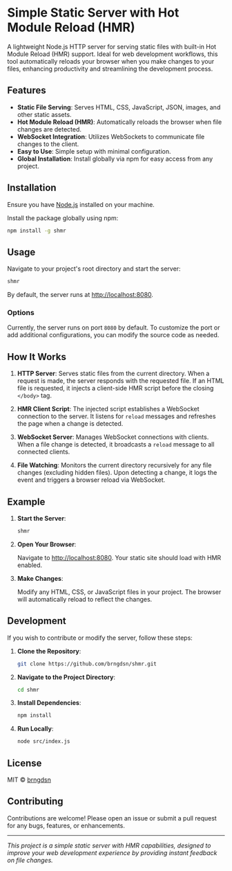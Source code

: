 # Simple Static Server with Hot Module Reload (HMR)

A lightweight Node.js HTTP server for serving static files with built-in Hot Module Reload (HMR) support. Ideal for web development workflows, this tool automatically reloads your browser when you make changes to your files, enhancing productivity and streamlining the development process.

## Features

- **Static File Serving**: Serves HTML, CSS, JavaScript, JSON, images, and other static assets.
- **Hot Module Reload (HMR)**: Automatically reloads the browser when file changes are detected.
- **WebSocket Integration**: Utilizes WebSockets to communicate file changes to the client.
- **Easy to Use**: Simple setup with minimal configuration.
- **Global Installation**: Install globally via npm for easy access from any project.

## Installation

Ensure you have [Node.js](https://nodejs.org/) installed on your machine.

Install the package globally using npm:

```bash
npm install -g shmr
```

## Usage

Navigate to your project's root directory and start the server:

```bash
shmr
```

By default, the server runs at [http://localhost:8080](http://localhost:8080).

### Options

Currently, the server runs on port `8080` by default. To customize the port or add additional configurations, you can modify the source code as needed.

## How It Works

1. **HTTP Server**: Serves static files from the current directory. When a request is made, the server responds with the requested file. If an HTML file is requested, it injects a client-side HMR script before the closing `</body>` tag.

2. **HMR Client Script**: The injected script establishes a WebSocket connection to the server. It listens for `reload` messages and refreshes the page when a change is detected.

3. **WebSocket Server**: Manages WebSocket connections with clients. When a file change is detected, it broadcasts a `reload` message to all connected clients.

4. **File Watching**: Monitors the current directory recursively for any file changes (excluding hidden files). Upon detecting a change, it logs the event and triggers a browser reload via WebSocket.

## Example

1. **Start the Server**:

   ```bash
   shmr
   ```

2. **Open Your Browser**:

   Navigate to [http://localhost:8080](http://localhost:8080). Your static site should load with HMR enabled.

3. **Make Changes**:

   Modify any HTML, CSS, or JavaScript files in your project. The browser will automatically reload to reflect the changes.

## Development

If you wish to contribute or modify the server, follow these steps:

1. **Clone the Repository**:

   ```bash
   git clone https://github.com/brngdsn/shmr.git
   ```

2. **Navigate to the Project Directory**:

   ```bash
   cd shmr
   ```

3. **Install Dependencies**:

   ```bash
   npm install
   ```

4. **Run Locally**:

   ```bash
   node src/index.js
   ```

## License

MIT © [brngdsn](https://github.com/brngdsn)

## Contributing

Contributions are welcome! Please open an issue or submit a pull request for any bugs, features, or enhancements.

---

*This project is a simple static server with HMR capabilities, designed to improve your web development experience by providing instant feedback on file changes.*
